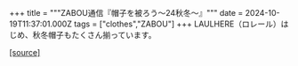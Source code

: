 +++
title = """ZABOU通信『帽子を被ろう～24秋冬～』"""
date = 2024-10-19T11:37:01.000Z
tags = ["clothes","ZABOU"]
+++
LAULHERE（ロレール）はじめ、秋冬帽子もたくさん揃っています。

[[source]](https://zabou.org/2024/10/19/310150/)
